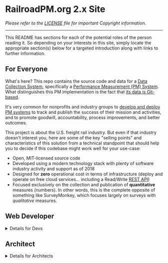 # RailroadPM.org 2.x Site

_Please refer to the [LICENSE](LICENSE) file for important Copyright information_.

<hr>

This README has sections for each of the potential roles of the person reading it. So depending on your interests in this site, simply locate the appropriate section(s) below for a targeted introduction along with links to further information.

## For Everyone

What's here? This repo contains the source code and data for a [Data Collection System](https://en.wikipedia.org/wiki/Data_collection_system), specifically a [Performance Measurement (PM) System](https://en.wikipedia.org/wiki/Data_collection_system#Types). What distinguishes this PM implementation is the fact that [its data is Git-based](https://headlesscms.org/about/).

It's very common for nonprofits and industry groups to [develop and deploy PM systems](https://en.wikipedia.org/wiki/Performance_measurement#In_the_nonprofit_and_voluntary_sector) to track and publish the success of their mission and activities, and to promote goodwill, accountability, process improvements, and better outcomes.

This project is about the U.S. freight rail industry. But even if that industry doesn't interest you, here are some of the key "selling points" and characteristics of this solution from a technical standpoint that should help you to decide if this codebase might work well for your use-case:

- Open, MIT-licensed source code
- Developed using a modern technology stack with plenty of software industry activity and support as of 2018
- Designed for **zero** operational cost in terms of infrastructure (deploy and operate on free cloud services... including a Read/Write [REST API](https://en.wikipedia.org/wiki/Representational_state_transfer#Applied_to_Web_services))
- Focused exclusively on the collection and publication of **quantitative** measures (numbers). In other words, this is the complete opposite of something like SurveyMonkey, which focuses largely on surveys with _qualitative_ measures.

## Web Developer

<details><summary>Details for Devs</summary>

Thanks for taking a detailed look at this Web App developed with [Vue.js](https://vuejs.org/), [Nuxt](https://nuxtjs.org/), [Vuetify](https://vuetifyjs.com/en/), and [Chart.js](http://www.chartjs.org/)!

Please note that this Web App is developed using Visual Studio Code (VSCode) and Chrome on Windows. The NPM scripts have only been tested in the Windows environment.

### Quick Start

There are three prerequisites for running and working with this codebase:

1. [Node.js](https://nodejs.org/en/download/) v10.13.0 or greater (LTS version as of Nov 2018)
1. [Yarn](https://yarnpkg.com/en/docs/install) v1.10.x or greater
1. [Hugo](https://gohugo.io/getting-started/installing/) v0.51 or greater

And of course, [VSCode](https://code.visualstudio.com/download) is highly recommended. So before proceeding be sure to install those pieces if you don't already have them.

This repo is organized as a ["monorepo"](https://github.com/babel/babel/blob/master/doc/design/monorepo.md) containing multiple private sub-packages. But the complexity here doesn't rise to the point where something like [Lerna](https://github.com/lerna/lerna) is needed to help manage things. So to get started, just:

- [Clone](https://github.com/slathrop/git-scripts-win/blob/master/README.md) [this repo](https://github.com/railroadpm/site)
- Open a command prompt, and
- Change directory (cd) into your local clone folder and run:

```bash
yarn install-all
```

> Note that this is **not** the typical `npm install` or `yarn` command to get started. Instead, we wrap multiple invocations of `yarn` (`npm install`) in an `install-all` script (in lieu of doing something like [`lerna bootstrap`](https://github.com/lerna/lerna/tree/master/commands/bootstrap#readme)).

Then, launch VSCode:

```bash
code .
```

And finally in VSCode:

1. Accept the offer from VSCode to install the solution's recommended extensions

1. From the `Tasks` menu select `Run Task...` and launch the `all:dev` task. This will start:

   - The local Nuxt server for the front-end

   - The Hugo server for the API back-end, and

   - An instance of `live-server` to run the Admin site locally

The app should now be running on your local machine here: [http://localhost:3000](http://localhost:3000). The API will be running locally on port 1313. And the Admin site will be running on port 8080.

#### app.config.js

Note that in order to configure the app to use your local API server, you may need to change the `API_HOST` setting in `app/app.config.js`.

#### Admin Dev Ops

##### Local Dev Configuration

To run the Admin site locally you may wish to change the backend configuration in `admin/config.yml` from the `git-gateway` microservice to the local `test-repo`.

The `test-repo` setting simply tells Netlify CMS to work locally in memory in your browser instead of actually hitting GitHub. See [here](https://www.netlifycms.org/docs/authentication-backends/#test-repo-backend) for more information.

Here's a fragment from the `config.yml` file tweaked for local development. Basically, comment-out `git-gateway` and uncomment `test-repo` and `login: false`.

```yaml
backend:
  # name: git-gateway
  name: test-repo
  login: false
```

You'll also want to tweak the RBAC JavaScript code to fake a user login. So in `admin/rrpm-netlify-rbac.js`:

- Change the constant `FAKE_LOGIN` to `true`

  ```javascript
  const FAKE_LOGIN = true; // Must be set to false for production
  ```

- Change the contents of the `loginFakeUser` function based on the user role that you'd like to test

  ```javascript
  function loginFakeUser() {
    // Tweak fake user role here
  }
  ```

##### Netlify CMS Updates

The Admin site's `package.json` file lists a custom build of Netlify CMS as a dependency:

```json
  "dependencies": {
    "@rrpm/netlify-cms": "^2.2.37"
  }
```

To make changes to this custom Netlify CMS NPM package, see the details [here](https://github.com/railroadpm/rrpm-netlify-cms/blob/master/README.md#railroadpm-project-notes).

And then to update the reference to the package and properly install the updated JavaScript file in the Admin site:

1. From a command prompt, change your current working directory to the `/admin` folder of this repo

1. Run these commands:

   ```
   yarn install
   yarn build
   ```

### Browser Setup

Chrome is highly recommended during development. In Chrome, install:

1.  [Vue.js devtools extension](https://chrome.google.com/webstore/detail/vuejs-devtools/nhdogjmejiglipccpnnnanhbledajbpd?hl=en), and
1.  [Allow-Control-Allow-Origin: \* extension](https://chrome.google.com/webstore/detail/allow-control-allow-origi/nlfbmbojpeacfghkpbjhddihlkkiljbi?hl=en).

    - Without this extension, when running the sites locally you may have problems accessing the API from the front-end due to [CORS](https://en.wikipedia.org/wiki/Cross-origin_resource_sharing). The local in-memory API server (Hugo) doesn't support custom HTTP response headers. But for deployment to Netlify, we [specify the necessary header configuration](https://github.com/railroadpm/site/blob/master/api/static/_headers).

### Starting From Scratch

As a web developer I always find it helpful to know how a project got started. So if you're interested in following the steps that were originally taken to create this solution from scratch, here are some of the details.

#### API

For the API piece it's about getting Hugo setup for serving primarily JSON instead of HTML.

<details><summary>Details</summary>

- From the root folder, I ran `hugo new site api`, which created the `api` subfolder
- In the `api` folder
  - Cleaned a bit, removing Hugo stuff we won't need: `archetypes`, `themes`, etc.
  - Tweaked Hugo's `config.toml` to eliminate RSS and sitemap stuff
  - Ran `npm init -y` to create an initial `package.json` so we can use NPM Scripts to control how Hugo does things
  - NPM Scripts configured to support commands:
    - `npm run dev` or `yarn dev` to run a local Hugo development server with live reload
    - `npm run build` or `yarn build` to do a quick, incremental build to `./dist`
    - `npm run build-full` or `yarn build-full` to do a full build, cleaning the `./dist` folder
- Logged-in to [app.netlify.com](https://app.netlify.com) with my GitHub credentials and clicked "New site from Git"
  - Under "Continuous Deployment" selected GitHub and then clicked "Authorize netlify"
  - Under "Create a new site" selected this repo
  - Configured `master` branch to deploy, set "Build command" to `cd api && npm install && npm run build` and "Publish directory" to `api/dist`
  - Clicked "Deploy site"
  - Configured subdomain so that the site is hosted under Netlify at: https://api.rrpm.run/
  - Please see NOTE in [`netlify.toml`](https://github.com/railroadpm/site/blob/2785ba895fb1abd5afa4276b00eba55146bf8752/netlify.toml#L1) config file RE: setup as it is unique to this monorepo approach

</details>

#### App

For the frontend App I used [**create-nuxt-app**](https://github.com/nuxt-community/create-nuxt-app).

<details><summary>Details</summary>

- From this project's root folder, I ran `yarn create nuxt-app app` and entered/selected the following options
  - Project name: `aar-rpm-app`
  - Project description: RPM App
  - Use a custom server framework: none
  - Use a custom UI framework: vuetify
  - Choose rendering mode: Single Page App
  - Use axios module: yes
  - Use eslint: yes
  - Choose a package manager: npm
- `create-nuxt-app` initializes git in the `app` folder created. We don't need separate git tracking for this subfolder, so
  - Changed directory into _app_: `cd app`
  - Removed `.git` folder: `rd /s /q .git` (on Windows)
- `create-nuxt-app` had some outdated dependencies listed in the generated `package.json`, so updated to
  - `"nuxt": "^1.4.1"`
  - `"vuetify": "^1.0.19"`
  - `"@nuxtjs/axios": "^5.3.1"`
- Ran `npm install`
- Changed the default app component style from `dark` to `light` in `app\layouts\default.vue` and the default progress bar color in `app\nuxt.config.js`
- Logged-in to [app.netlify.com](https://app.netlify.com) with my GitHub credentials and clicked "New site from Git"
  - Under "Continuous Deployment" selected GitHub and then clicked "Authorize netlify"
  - Under "Create a new site" selected this repo
  - Configured `master` branch to deploy, set "Build command" to `cd app && npm install && npm run generate` and "Publish directory" to `app/dist`
  - Clicked "Deploy site"
  - Configured subdomain so that site is hosted under Netlify at: https://app.rrpm.run/

</details>

#### Admin

The Admin piece is really just Netlify CMS and its configuration file. You can get started with Netlify CMS in several ways, and they are all [nicely documented by Netlify](https://www.netlifycms.org/docs/start-with-a-template/).

</details><!-- Web Developer -->

## Architect

<details><summary>Details for Architects</summary>

Thanks for your interest in the architecture of this [Performance Measurement (PM) System](https://en.wikipedia.org/wiki/Data_collection_system#Types).

### Concept

The _key architectural concept_ for this solution is:

> Perform all server-side logic at **build-time**, not at **run-time**!

In other words, the approach here is to eliminate all run-time server processing found in the heavier, monolithic web solution stacks/frameworks such as Java Spring, ASP.NET, Ruby on Rails, and Laravel.

Those solutions typically build each page from scratch every time it is requested by a browser. And they typically do this by coordinating across multiple layers/servers such as load balancers, web servers, caching layers, data access layers, and databases.

In contrast this solution pre-builds responses using a free build server and then simply serves the resulting static sites from a CDN.

Changes to site content automatically kick-off a fresh build, which typically completes in milliseconds.

Any run-time logic required for things such as authentication is handled by cloud microservices whose uptime is managed by others (i.e., using a serverless approach).

Clearly the requirements of some web apps simply can't be adapted to this approach. For example, when website content is changing more frequently than say, by the minute, this approach likely wouldn't work.

### Details

This system uses a [Single-Page Application](https://en.wikipedia.org/wiki/Single-page_application) (SPA) architecture with:

- A [Vue.js](https://en.wikipedia.org/wiki/Vue.js) [JavaScript Framework](https://en.wikipedia.org/wiki/Single-page_application#JavaScript_frameworks) front-end using

  - The [Nuxt.js](https://nuxtjs.org/guide#single-page-applications-spa-) application framework for its

    - Basic SPA application organization and convention-based directory structure

    - Routing

    - Layouts/Pages/Components model for composing views/pages

    - Integration with the [Vuex state management library](https://vuex.vuejs.org/#what-is-vuex)

    - [Webpack build](https://nuxtjs.org/guide/assets#webpacked) with code splitting, etc.

  - The [Vuetify component framework](https://vuetifyjs.com/en/) for

    - A [Google Material Design](https://material.io/)-based visual system, and

    - A ready-made, mature, and well-documented set of Vue.js components such as [Toolbars, Menus, Buttons, Tables](https://vuetifyjs.com/en/components/data-tables), etc.

  - [Chart.js](https://www.chartjs.org/) for graphs

- A serverless/microservices back-end comprised of:

  - A data-reading REST API based on

    - A [JAMstack](https://youtu.be/uWTMEDEPw8c) approach (see also [here](https://youtu.be/Y8PXMbr0Kqo)) for build-time static generation of JSON responses

    - Using the [Hugo static content generator](https://gohugo.io), and

    - Hosted on the Netlify static CDN

  - A [data-writing microservice](https://www.netlify.com/docs/git-gateway/) with [stateless JWT-based auth](https://en.wikipedia.org/wiki/JSON_Web_Token) using the [Netlify Identity service](https://www.netlify.com/docs/identity/) that

    - Proxies and gateways writes to a GitHub repository of flat files, and

    - Re-builds the data-reading REST API via a Netlify build trigger on the GitHub repo

- A data collection/administration portal

  - Based on a [custom build](https://github.com/railroadpm/rrpm-netlify-cms) (and [published NPM package](https://www.npmjs.com/package/@rrpm/netlify-cms)) of the React-based, Git-backed [Netlify CMS](https://www.netlifycms.org) open source content management system

  - Which is also a SPA hosted on the Netlify static CDN

  - Also using the [Netlify Identity service](https://www.netlify.com/docs/identity/) for auth

The three main bullets above are referred to in the solution architecture as the **App**, the **API**, and the **Admin** site respectively. And there are top-level folders in this source code repo that correspond to these pieces of the solution.

</details><!-- Architect -->
